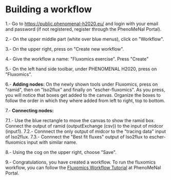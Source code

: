# Building a workflow

1.- Go to https://public.phenomenal-h2020.eu/ and login with your email and password (if not registered, register through the PhenoMeNal Portal).

2.- On the upper middle part (white over blue menus), click on "Workflow".

3.- On the upper right, press on "Create new workflow".

4.- Give the workflow a name: "Fluxomics exercise". Press "Create"

5.- On the left hand side toolbar, under PHENOMENAL H2020, press on "Fluxomics".

6.- **Adding nodes:** On the newly shown tools under Fluxomics, press on "ramid", then on "Iso2flux" and finally on "escher-fluxomics". As you press, you will notice that boxes get added to the canvas. Organize the boxes to follow the order in which they where added from left to right, top to bottom.

7.- **Connecting nodes:**

 7.1.- Use the blue rectangle to move the canvas to show the ramid box. Connect the output of ramid (outputExchange (csv)) to the input of midcor (input1).
 7.2.- Connnect the only output of midcor to the "tracing data" input of Iso2flux.
 7.3.- Connnect the "Best fit fluxes" output of Iso2flux to escher-fluxomics input with similar name.

8.- Using the cog on the upper right, choose "Save".

9.- Congratulations, you have created a workflow. To run the fluxomics workflow, you can follow the [Fluxomics Workflow Tutorial](https://portal.phenomenal-h2020.eu/help/fluxomics-workflow) at PhenoMeNal Portal.


